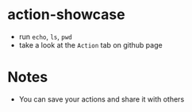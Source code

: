 # action-showcase
* run `echo`, `ls`, `pwd`
* take a look at the `Action` tab on github page

# Notes
* You can save your actions and share it with others

